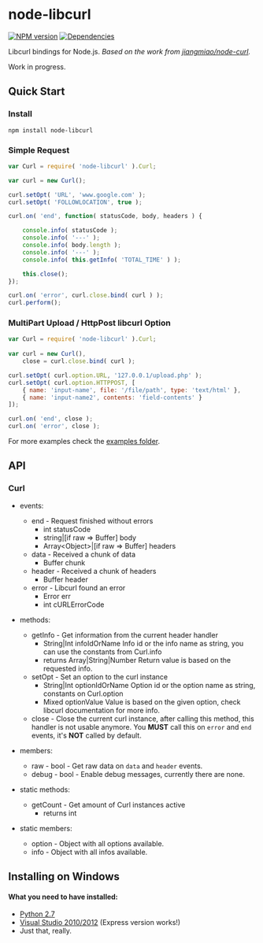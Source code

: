 # node-libcurl

[![NPM version](https://badge.fury.io/js/node-libcurl.svg)](http://badge.fury.io/js/node-libcurl)
[![Dependencies](https://gemnasium.com/JCMais/node-libcurl.png)](https://gemnasium.com/JCMais/node-libcurl)

Libcurl bindings for Node.js.
_Based on the work from [jiangmiao/node-curl](https://github.com/jiangmiao/node-curl)._

Work in progress.

## Quick Start

### Install
```npm install node-libcurl```

### Simple Request
```javascript
var Curl = require( 'node-libcurl' ).Curl;

var curl = new Curl();

curl.setOpt( 'URL', 'www.google.com' );
curl.setOpt( 'FOLLOWLOCATION', true );

curl.on( 'end', function( statusCode, body, headers ) {

    console.info( statusCode );
    console.info( '---' );
    console.info( body.length );
    console.info( '---' );
    console.info( this.getInfo( 'TOTAL_TIME' ) );

    this.close();
});

curl.on( 'error', curl.close.bind( curl ) );
curl.perform();
```
  
### MultiPart Upload / HttpPost libcurl Option

```javascript
var Curl = require( 'node-libcurl' ).Curl;
  
var curl = new Curl(),
    close = curl.close.bind( curl );

curl.setOpt( curl.option.URL, '127.0.0.1/upload.php' );
curl.setOpt( curl.option.HTTPPOST, [
    { name: 'input-name', file: '/file/path', type: 'text/html' },
    { name: 'input-name2', contents: 'field-contents' }
]);

curl.on( 'end', close );
curl.on( 'error', close );
```

For more examples check the [examples folder](examples).

## API

### Curl

* events:
  * end - Request finished without errors
    * int statusCode
    * string|[if raw => Buffer] body
    * Array\<Object>|[if raw => Buffer] headers
  * data - Received a chunk of data
    * Buffer chunk
  * header - Received a chunk of headers
    * Buffer header
  * error - Libcurl found an error
    * Error err
    * int cURLErrorCode

* methods:
  * getInfo - Get information from the current header handler
    * String|Int infoIdOrName      Info id or the info name as string, you can use the constants from Curl.info
    * returns Array|String|Number  Return value is based on the requested info.
  * setOpt - Set an option to the curl instance
    * String|Int optionIdOrName    Option id or the option name as string, constants on Curl.option
    * Mixed optionValue            Value is based on the given option, check libcurl documentation for more info.
  * close - Close the current curl instance, after calling this method, this handler is not usable anymore. You **MUST** call this on `error` and `end` events, it's **NOT** called by default.

* members:
  * raw - bool - Get raw data on `data` and `header` events.
  * debug - bool - Enable debug messages, currently there are none.

* static methods:
  * getCount - Get amount of Curl instances active
    * returns int

* static members:
  * option - Object with all options available.
  * info - Object with all infos available.


## Installing on Windows

#### What you need to have installed:

* [Python 2.7](https://www.python.org/download/releases/2.7)
* [Visual Studio 2010/2012](http://www.visualstudio.com/downloads/download-visual-studio-vs) (Express version works!)
* Just that, really.
